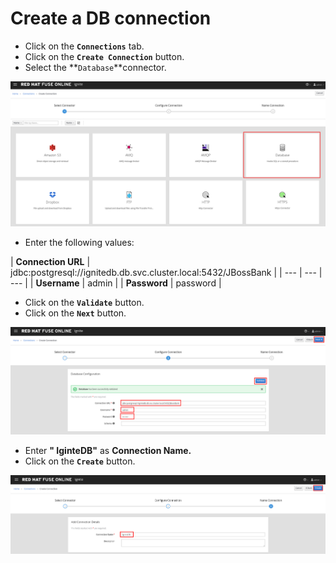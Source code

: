 # Create a DB connection

* Click on the **`Connections`** tab.
* Click on the **`Create Connection`** button.
* Select the **`Database`**connector.

![](../.gitbook/assets/image%20%2845%29.png)

* Enter the following values:

| **Connection URL** | jdbc:postgresql://ignitedb.db.svc.cluster.local:5432/JBossBank |
| --- | --- | --- |
| **Username** | admin |
| **Password** | password |

* Click on the **`Validate`** button.
* Click on the **`Next`** button.

![](../.gitbook/assets/image%20%28136%29.png)

* Enter **" IginteDB"**  as **Connection Name.**
* Click on the **`Create`** button.

![](../.gitbook/assets/image%20%2811%29.png)



